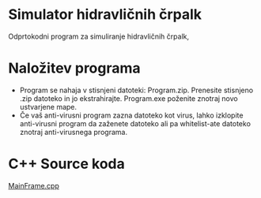 # Simulator hidravličnih črpalk

 Odprtokodni program za simuliranje hidravličnih črpalk,

# Naložitev programa

 - Program se nahaja v stisnjeni datoteki: Program.zip. Prenesite stisnjeno .zip datoteko in jo ekstrahirajte. Program.exe poženite znotraj novo ustvarjene mape.
 - Če vaš anti-virusni program zazna datoteko kot virus, lahko izklopite anti-virusni program da zaženete datoteko ali pa whitelist-ate datoteko znotraj anti-virusnega programa.

# C++ Source koda

[MainFrame.cpp](MainFrame.cpp/)